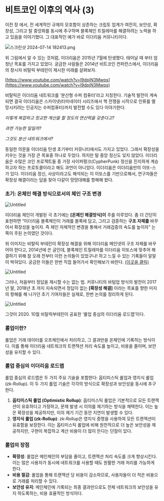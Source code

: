 # 비트코인 이후의 역사 (3)

이전 장 에서, 전 세계적인 규제의 모호함이 상존하는 크립토 업계가 여전히, 보안성, 확장성, 그리고 탈 중앙화를 동시에 추구하며 블록체인 트릴레마를 해결하려는 노력을 하고 있음을 이야기했다. 그 대표적인 예가 바로 이더리움 커뮤니티이다. 

![스크린샷 2024-07-14 182413.png](%E1%84%87%E1%85%B5%E1%84%90%E1%85%B3%E1%84%8F%E1%85%A9%E1%84%8B%E1%85%B5%E1%86%AB%20%E1%84%8B%E1%85%B5%E1%84%92%E1%85%AE%E1%84%8B%E1%85%B4%20%E1%84%8B%E1%85%A7%E1%86%A8%E1%84%89%E1%85%A1%20(3)%20433b3e10fcda4dcfb9c87c87351c5b94/%25EC%258A%25A4%25ED%2581%25AC%25EB%25A6%25B0%25EC%2583%25B7_2024-07-14_182413.png)

위 그림에서 알 수 있는 것처럼, 이더리움은 2015년 7월에 탄생했다. 태어날 때 부터 엄청난 목표를 가지고 있었다. 궁금한 사람들은 2014년 비트코인 컨퍼런스에서, 이더리움의 창시자 비탈릭 부테린이 제시한 미래를 살펴보자.

[https://www.youtube.com/watch?v=l9dpjN3Mwps](https://www.youtube.com/watch?v=l9dpjN3Mwps)

비탈릭은 이더리움 네트워크를 ‘분산형 수퍼 컴퓨터’라고 지칭한다. 기술적 발전이 계속되면 결국 이더리움은 스카이넷(터미네이터 시리즈에서 핵 전쟁을 시작으로 인류를 멸망시키려는 인공지는 수퍼컴퓨터)까지 발전할 수도 있다 이야기한다.  

*이렇게 복잡하고 정교한 계산을 할 정도의 연산력을 갖춘다고?*

*과연 가능한 일일까?* 

*그것도 분산 네트워크에서?* 

동일한 의문을 이더리움 탄생 초기부터 커뮤니티에서도 가지고 있었다. 그래서 확장성을 키우는 것을 가장 큰 목표중 하나로 두었다. 하지만 탈 중앙 정신도 잊지 않았다. 이더리움은 수많은 코인 프로젝트들 중 가장 사이퍼펑크(CypherPunk) 정신을 진지하게 계승하고자 하는 프로토콜이라고 해도 과언이 아니었다. 이더리움은 이더리움만의 이또-스 가 있다. 이더리움 정신, 사상이라고도 해석되는 이 이또스를 기반으로해서, 연구자들은 확장성 해결이라는 답을 찾아 다같이 망망대해를 항해해 왔다. 

### 초기: 온체인 해결 방식으로서의 체인 구조 변경

![Untitled](%E1%84%87%E1%85%B5%E1%84%90%E1%85%B3%E1%84%8F%E1%85%A9%E1%84%8B%E1%85%B5%E1%86%AB%20%E1%84%8B%E1%85%B5%E1%84%92%E1%85%AE%E1%84%8B%E1%85%B4%20%E1%84%8B%E1%85%A7%E1%86%A8%E1%84%89%E1%85%A1%20(3)%20433b3e10fcda4dcfb9c87c87351c5b94/Untitled.png)

이더리움 체인이 개발된 극 초기에는 **[온체인 해결방식]이** 주를 이루었다. 좀 더 간단히 표현하면 “이더리움 블록체인이 거래를 블록에 담고, 그리고 검증하는 **구조 자체를** 바꾸어서 확장성을 높이자. 즉 체인 자체적인 변경을 통해서 거래검증의 속도를 높이자” 는 쪽이 주된 논의였던 것이다.

위 이미지는 비탈릭 부테린이 확장성 해결을 위해 이더리움 메인넷의 구조 자체를 바꾸어야 한다고, 2014년에 쓴 글인데, 블록체인 트릴레마를 이더리움 이또스에 맞추어 해결하기 위해 참 오래 전부터 이런 논의들이 있었구나! 하고 느낄 수 있는 기록들이 알알이 박혀있다. 궁금한 이들은 한번 직접 들어가서 확인해보기 바란다.  [(이곳을 클릭)](https://blog.ethereum.org/category/research-and-development?page=27)

 

![Untitled](%E1%84%87%E1%85%B5%E1%84%90%E1%85%B3%E1%84%8F%E1%85%A9%E1%84%8B%E1%85%B5%E1%86%AB%20%E1%84%8B%E1%85%B5%E1%84%92%E1%85%AE%E1%84%8B%E1%85%B4%20%E1%84%8B%E1%85%A7%E1%86%A8%E1%84%89%E1%85%A1%20(3)%20433b3e10fcda4dcfb9c87c87351c5b94/Untitled%201.png)

그러나, 처음부터 정답을 제시할 수는 없는 법. 커뮤니티의 바텀업 방식의 발전이 2017년 말, 2018년 초 까지 지속되면서 정답이 없는 **[확장성 해결]** 이라는 목표를 향한 미지의 항해를 해 나가던 초기 기여자들은 실제로, 한번 논의를 정리하게 된다. 

![Untitled](%E1%84%87%E1%85%B5%E1%84%90%E1%85%B3%E1%84%8F%E1%85%A9%E1%84%8B%E1%85%B5%E1%86%AB%20%E1%84%8B%E1%85%B5%E1%84%92%E1%85%AE%E1%84%8B%E1%85%B4%20%E1%84%8B%E1%85%A7%E1%86%A8%E1%84%89%E1%85%A1%20(3)%20433b3e10fcda4dcfb9c87c87351c5b94/Untitled%202.png)

그것이 2020. 10월 비탈릭부테린이 공표한 ‘롤업 중심의 이더리움 로드맵’이다. 

### 롤업이란?

롤업은 거래 데이터를 오프체인에서 처리하고, 그 결과만을 온체인에 기록하는 방식이다. 이를 통해 이더리움 네트워크의 트랜잭션 처리 속도를 높이고, 비용을 줄이며, 보안성을 유지할 수 있다.

### 롤업 중심의 이더리움 로드맵

롤업 중심의 로드맵은 두 가지 주요 기술을 포함한다: 옵티미스틱 롤업과 영지식 롤업 (zk-Rollup). 이 두 가지 롤업 기술은 각각의 방식으로 확장성과 보안성을 동시에 추구한다.

1. **옵티미스틱 롤업 (Optimistic Rollup)**:
옵티미스틱 롤업은 기본적으로 모든 트랜잭션이 유효하다고 가정하고, 문제 발생 시 이의를 제기하는 방식을 채택한다. 이는 높은 확장성을 제공하지만, 이의 제기 기간 동안 지연이 발생할 수 있다.
2. **영지식 롤업 (zk-Rollup)**:
zk-Rollup은 영지식 증명을 사용하여 모든 트랜잭션이 유효함을 보장한다. 이는 옵티미스틱 롤업에 비해 원천적으로 더 높은 보안성을 제공하지만, 구현이 복잡하고 계산 비용이 더 많이 든다는 단점이 있다.

### 롤업의 장점

- **확장성**: 롤업은 메인체인의 부담을 줄이고, 트랜잭션 처리 속도를 크게 향상시킨다. 이는 많은 사용자가 동시에 네트워크를 사용할 때도 원활한 거래 처리를 가능하게 한다.
- **비용 절감**: 롤업을 통해 트랜잭션 당 비용이 감소하므로, 사용자들이 더 적은 비용으로 거래를 처리할 수 있다.
- **보안성 유지**: 메인체인에 기록되는 최종 결과만으로도 전체 네트워크의 보안성을 유지 하도록하는, 비용 효율적인 방식이다.